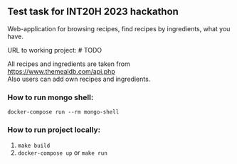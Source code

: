 ## Test task for INT20H 2023 hackathon
Web-application for browsing recipes, find recipes by ingredients, what you have.

URL to working project: # TODO

All recipes and ingredients are taken from https://www.themealdb.com/api.php
<br>
Also users can add own recipes and ingredients.

### How to run mongo shell: 

`docker-compose run --rm mongo-shell`

### How to run project locally: 

1. `make build`
2. `docker-compose up` or `make run`